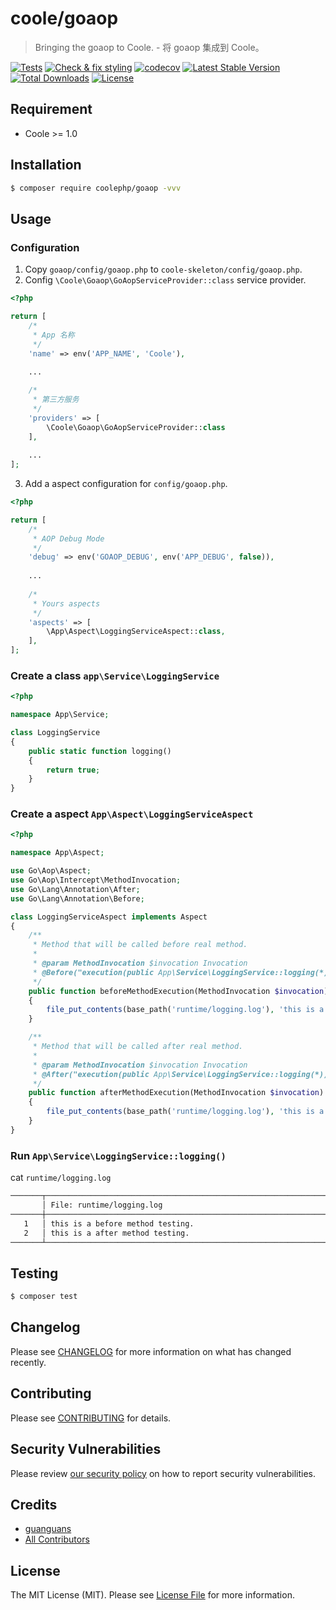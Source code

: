 # coole/goaop

> Bringing the goaop to Coole. - 将 goaop 集成到 Coole。

[![Tests](https://github.com/coolephp/goaop/workflows/Tests/badge.svg)](https://github.com/coolephp/goaop/actions)
[![Check & fix styling](https://github.com/coolephp/goaop/workflows/Check%20&%20fix%20styling/badge.svg)](https://github.com/coolephp/goaop/actions)
[![codecov](https://codecov.io/gh/coolephp/goaop/branch/main/graph/badge.svg?token=URGFAWS6S4)](https://codecov.io/gh/coolephp/goaop)
[![Latest Stable Version](https://poser.pugx.org/coolephp/goaop/v)](//packagist.org/packages/coolephp/goaop)
[![Total Downloads](https://poser.pugx.org/coolephp/goaop/downloads)](//packagist.org/packages/coolephp/goaop)
[![License](https://poser.pugx.org/coolephp/goaop/license)](//packagist.org/packages/coolephp/goaop)

## Requirement

* Coole >= 1.0

## Installation

``` bash
$ composer require coolephp/goaop -vvv
```

## Usage

### Configuration

1. Copy `goaop/config/goaop.php` to `coole-skeleton/config/goaop.php`.
2. Config `\Coole\Goaop\GoAopServiceProvider::class` service provider.

``` php
<?php

return [
    /*
     * App 名称
     */
    'name' => env('APP_NAME', 'Coole'),
    
    ...

    /*
     * 第三方服务
     */
    'providers' => [
        \Coole\Goaop\GoAopServiceProvider::class
    ],
    
    ...
];

```

3. Add a aspect configuration for `config/goaop.php`.

``` php
<?php

return [
    /*
     * AOP Debug Mode
     */
    'debug' => env('GOAOP_DEBUG', env('APP_DEBUG', false)),
    
    ...
    
    /*
     * Yours aspects
     */
    'aspects' => [
        \App\Aspect\LoggingServiceAspect::class,
    ],
];
```

### Create a class `app\Service\LoggingService`

``` php
<?php

namespace App\Service;

class LoggingService
{
    public static function logging()
    {
        return true;
    }
}
```

### Create a aspect `App\Aspect\LoggingServiceAspect`

``` php
<?php

namespace App\Aspect;

use Go\Aop\Aspect;
use Go\Aop\Intercept\MethodInvocation;
use Go\Lang\Annotation\After;
use Go\Lang\Annotation\Before;

class LoggingServiceAspect implements Aspect
{
    /**
     * Method that will be called before real method.
     *
     * @param MethodInvocation $invocation Invocation
     * @Before("execution(public App\Service\LoggingService::logging(*))")
     */
    public function beforeMethodExecution(MethodInvocation $invocation)
    {
        file_put_contents(base_path('runtime/logging.log'), 'this is a before method testing.'.PHP_EOL, FILE_APPEND);
    }

    /**
     * Method that will be called after real method.
     *
     * @param MethodInvocation $invocation Invocation
     * @After("execution(public App\Service\LoggingService::logging(*))")
     */
    public function afterMethodExecution(MethodInvocation $invocation)
    {
        file_put_contents(base_path('runtime/logging.log'), 'this is a after method testing.'.PHP_EOL, FILE_APPEND);
    }
}
```

### Run `App\Service\LoggingService::logging()`

cat `runtime/logging.log`

``` bash
───────┬───────────────────────────────────────────────────────────────────
       │ File: runtime/logging.log
───────┼───────────────────────────────────────────────────────────────────
   1   │ this is a before method testing.
   2   │ this is a after method testing.
───────┴───────────────────────────────────────────────────────────────────
```

###

## Testing

``` bash
$ composer test
```

## Changelog

Please see [CHANGELOG](CHANGELOG.md) for more information on what has changed recently.

## Contributing

Please see [CONTRIBUTING](.github/CONTRIBUTING.md) for details.

## Security Vulnerabilities

Please review [our security policy](../../security/policy) on how to report security vulnerabilities.

## Credits

* [guanguans](https://github.com/guanguans)
* [All Contributors](../../contributors)

## License

The MIT License (MIT). Please see [License File](LICENSE) for more information.
